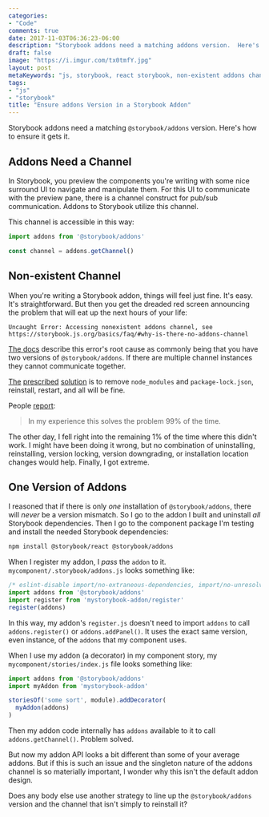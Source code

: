 ```yaml
---
categories:
- "Code"
comments: true
date: 2017-11-03T06:36:23-06:00
description: "Storybook addons need a matching addons version.  Here's how to ensure it gets it."
draft: false
image: "https://i.imgur.com/tx0tmfY.jpg"
layout: post
metaKeywords: "js, storybook, react storybook, non-existent addons channel, no channel, npm, uninstall"
tags:
- "js"
- "storybook"
title: "Ensure addons Version in a Storybook Addon"
---
```


Storybook addons need a matching `@storybook/addons` version.  Here's how to ensure it gets it.

<!--more-->

## Addons Need a Channel

In Storybook, you preview the components you're writing with some nice surround UI to navigate and manipulate them.  For this UI to communicate with the preview pane, there is a channel construct for pub/sub communication.  Addons to Storybook utilize this channel.

This channel is accessible in this way:

```js
import addons from '@storybook/addons'

const channel = addons.getChannel()
```

## Non-existent Channel

When you're writing a Storybook addon, things will feel just fine.  It's easy.  It's straightforward.  But then you get the dreaded red screen announcing the problem that will eat up the next hours of your life:

```text
Uncaught Error: Accessing nonexistent addons channel, see https://storybook.js.org/basics/faq/#why-is-there-no-addons-channel
```

[The docs](https://storybook.js.org/basics/faq/#why-is-there-no-addons-channel) describe this error's root cause as commonly being that you have two versions of `@storybook/addons`.  If there are multiple channel instances they cannot communicate together.

[The](https://github.com/storybooks/storybook/issues/1981) [prescribed](https://github.com/storybooks/storybook/issues/1892) [solution](https://github.com/storybooks/storybook/issues/1369) is to remove `node_modules` and `package-lock.json`, reinstall, restart, and all will be fine.  

People [report](https://github.com/storybooks/storybook/issues/1892#issuecomment-339249184):

> In my experience this solves the problem 99% of the time.

The other day, I fell right into the remaining 1% of the time where this didn't work.  I might have been doing it wrong, but no combination of uninstalling, reinstalling, version locking, version downgrading, or installation location changes would help.  Finally, I got extreme.

## One Version of Addons

I reasoned that if there is only *one* installation of `@storybook/addons`, there will *never* be a version mismatch.  So I go to the addon I built and uninstall _all_ Storybook dependencies. Then I go to the component package I'm testing and install the needed Storybook dependencies:

```bash
npm install @storybook/react @storybook/addons
```

When I register my addon, I _pass_ the `addon` to it.  `mycomponent/.storybook/addons.js` looks something like:

```js
/* eslint-disable import/no-extraneous-dependencies, import/no-unresolved, import/extensions */
import addons from '@storybook/addons'
import register from 'mystorybook-addon/register'
register(addons)
```

In this way, my addon's `register.js` doesn't need to import `addons` to call `addons.register()` or `addons.addPanel()`.  It uses the exact same version, even instance, of the `addons` that my component uses.

When I use my addon (a decorator) in my component story, my `mycomponent/stories/index.js` file looks something like:

```js
import addons from '@storybook/addons'
import myAddon from 'mystorybook-addon'

storiesOf('some sort', module).addDecorator(
  myAddon(addons)
)
```

Then my addon code internally has `addons` available to it to call `addons.getChannel()`.  Problem solved.

But now my addon API looks a bit different than some of your average addons.  But if this is such an issue and the singleton nature of the addons channel is so materially important, I wonder why this isn't the default addon design.

Does any body else use another strategy to line up the `@storybook/addons` version and the channel that isn't simply to reinstall it?
